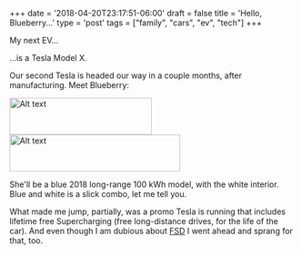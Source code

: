 +++
date = '2018-04-20T23:17:51-06:00'
draft = false
title = 'Hello, Blueberry...'
type = 'post'
tags = ["family", "cars", "ev", "tech"]
+++


My next EV…<br />

...is a <a img="https://www.tesla.com/modelx">Tesla Model X</a>. <br />

Our second Tesla is headed our way in a couple months, after manufacturing. Meet Blueberry:

<div class="image-row">
  <img src="https://julianwest.me/Blog/posts/images/model-x-order.jpeg" alt="Alt text" width="250" height="65">
  <img src="https://julianwest.me/Blog/posts/images/two-teslas.jpeg" alt="Alt text" width="300" height="65">
</div>

She'll be a blue 2018 long-range 100 kWh model, with the white interior.  Blue and white is a slick combo, let me tell you.<br />

What made me jump, partially, was a promo Tesla is running that includes lifetime free Supercharging (free long-distance drives, for the life of the car).  And even though I am dubious about <a href="https://www.tesla.com/support/autopilot">FSD</a> I went ahead and sprang for that, too. <br />
